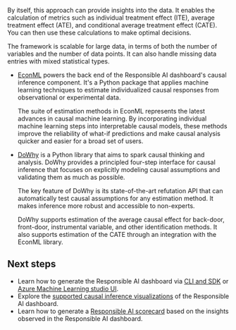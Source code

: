   By itself, this approach can provide insights into the data. It enables the calculation of metrics such as individual treatment effect (ITE), average treatment effect (ATE), and conditional average treatment effect (CATE). You can then use these calculations to make optimal decisions. 

  The framework is scalable for large data, in terms of both the number of variables and the number of data points. It can also handle missing data entries with mixed statistical types.

- [EconML](https://www.microsoft.com/research/project/econml/) powers the back end of the Responsible AI dashboard's causal inference component. It's a Python package that applies machine learning techniques to estimate individualized causal responses from observational or experimental data. 

  The suite of estimation methods in EconML represents the latest advances in causal machine learning. By incorporating individual machine learning steps into interpretable causal models, these methods improve the reliability of what-if predictions and make causal analysis quicker and easier for a broad set of users.

- [DoWhy](https://py-why.github.io/dowhy/) is a Python library that aims to spark causal thinking and analysis. DoWhy provides a principled four-step interface for causal inference that focuses on explicitly modeling causal assumptions and validating them as much as possible. 

  The key feature of DoWhy is its state-of-the-art refutation API that can automatically test causal assumptions for any estimation method. It makes inference more robust and accessible to non-experts. 

  DoWhy supports estimation of the average causal effect for back-door, front-door, instrumental variable, and other identification methods. It also supports estimation of the CATE through an integration with the EconML library.

## Next steps

- Learn how to generate the Responsible AI dashboard via [CLI and SDK](how-to-responsible-ai-dashboard-sdk-cli.md) or [Azure Machine Learning studio UI](how-to-responsible-ai-dashboard-ui.md).
- Explore the [supported causal inference visualizations](how-to-responsible-ai-dashboard.md#causal-analysis) of the Responsible AI dashboard.
- Learn how to generate a [Responsible AI scorecard](how-to-responsible-ai-scorecard.md) based on the insights observed in the Responsible AI dashboard.
